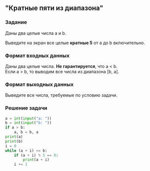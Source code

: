 ## "Кратные пяти из диапазона"

### Задание

Даны два целые числа a и b.

Выведите на экран все целые **кратные 5** от a до b включительно.

### Формат входных данных

Даны два целые числа. **Не гарантируется**, что a < b. \
Если a > b, то выводим все числа из диапазона [b, a].

### Формат выходных данных

Выведите все числа, требуемые по условию задачи.

### Решение задачи

```python
a = int(input("a: "))
b = int(input("b: "))
if a > b:
    a, b = b, a
print(a)
print(b)
i = 0
while (a + i) <= b:
    if (a + i) % 5 == 0:
        print(a + i)
    i += 1
```
